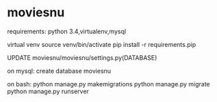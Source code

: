 # moviesnu

requirements:
 python 3.4,virtualenv,mysql

virtual venv
source venv/bin/activate
pip install -r requirements.pip

UPDATE moviesnu/moviesnu/settings.py(DATABASE)

on mysql:
  create database moviesnu

on bash:
  python manage.py makemigrations
  python manage.py migrate
  python manage.py runserver
